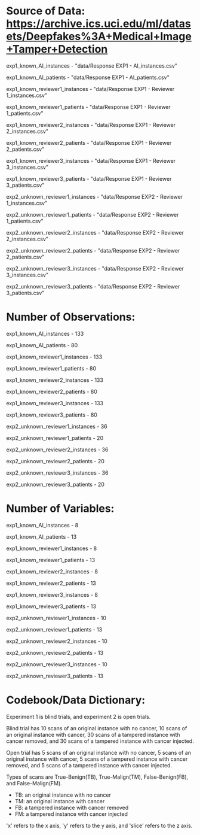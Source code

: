 # Source of Data: https://archive.ics.uci.edu/ml/datasets/Deepfakes%3A+Medical+Image+Tamper+Detection



exp1_known_AI_instances - 
"data/Response EXP1 - AI_instances.csv"

exp1_known_AI_patients -
"data/Response EXP1 - AI_patients.csv"


exp1_known_reviewer1_instances -
"data/Response EXP1 - Reviewer 1_instances.csv"


exp1_known_reviewer1_patients -
"data/Response EXP1 - Reviewer 1_patients.csv"


exp1_known_reviewer2_instances -
"data/Response EXP1 - Reviewer 2_instances.csv"


exp1_known_reviewer2_patients -
"data/Response EXP1 - Reviewer 2_patients.csv"


exp1_known_reviewer3_instances -
"data/Response EXP1 - Reviewer 3_instances.csv"


exp1_known_reviewer3_patients -
"data/Response EXP1 - Reviewer 3_patients.csv"


exp2_unknown_reviewer1_instances -
"data/Response EXP2 - Reviewer 1_instances.csv"


exp2_unknown_reviewer1_patients -
"data/Response EXP2 - Reviewer 1_patients.csv"


exp2_unknown_reviewer2_instances -
"data/Response EXP2 - Reviewer 2_instances.csv"


exp2_unknown_reviewer2_patients -
"data/Response EXP2 - Reviewer 2_patients.csv"


exp2_unknown_reviewer3_instances -
"data/Response EXP2 - Reviewer 3_instances.csv"


exp2_unknown_reviewer3_patients -
"data/Response EXP2 - Reviewer 3_patients.csv"



# Number of Observations:

exp1_known_AI_instances - 133

exp1_known_AI_patients - 80

exp1_known_reviewer1_instances - 133

exp1_known_reviewer1_patients - 80

exp1_known_reviewer2_instances - 133

exp1_known_reviewer2_patients - 80

exp1_known_reviewer3_instances - 133

exp1_known_reviewer3_patients - 80

exp2_unknown_reviewer1_instances - 36

exp2_unknown_reviewer1_patients - 20

exp2_unknown_reviewer2_instances - 36

exp2_unknown_reviewer2_patients - 20

exp2_unknown_reviewer3_instances - 36

exp2_unknown_reviewer3_patients - 20

# Number of Variables:

exp1_known_AI_instances - 8

exp1_known_AI_patients - 13

exp1_known_reviewer1_instances - 8

exp1_known_reviewer1_patients - 13

exp1_known_reviewer2_instances - 8

exp1_known_reviewer2_patients - 13

exp1_known_reviewer3_instances - 8

exp1_known_reviewer3_patients - 13

exp2_unknown_reviewer1_instances - 10

exp2_unknown_reviewer1_patients - 13

exp2_unknown_reviewer2_instances - 10

exp2_unknown_reviewer2_patients - 13

exp2_unknown_reviewer3_instances - 10

exp2_unknown_reviewer3_patients - 13



# Codebook/Data Dictionary:
Experiment 1 is blind trials, and experiment 2 is open trials.

Blind trial has 10 scans of an original instance with no cancer,
10 scans of an original instance with cancer,
30 scans of a tampered instance with cancer removed, and
30 scans of a tampered instance with cancer injected.

Open trial has 5 scans of an original instance with no cancer,
5 scans of an original instance with cancer,
5 scans of a tampered instance with cancer removed, and
5 scans of a tampered instance with cancer injected.

Types of scans are True-Benign(TB), True-Malign(TM), False-Benign(FB), and False-Malign(FM).

- TB: an original instance with no cancer
- TM: an original instance with cancer
- FB: a tampered instance with cancer removed
- FM: a tampered instance with cancer injected

'x' refers to the x axis, 'y' refers to the y axis, and 'slice' refers to the z axis.

